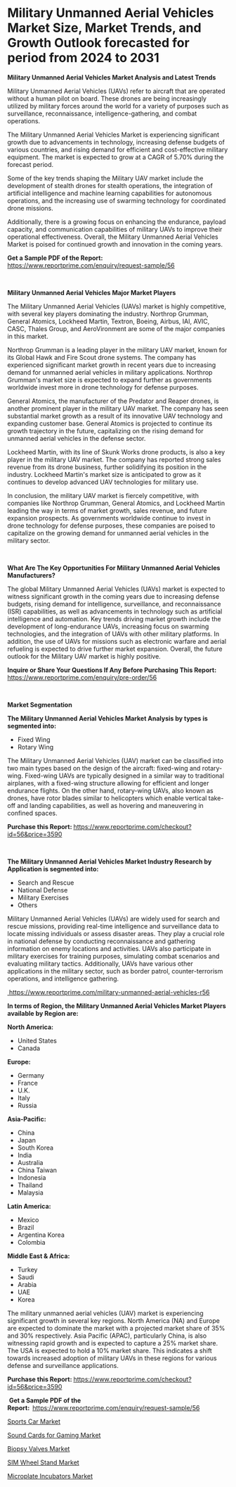 <p><h1>Military Unmanned Aerial Vehicles Market Size, Market Trends, and Growth Outlook forecasted for period from 2024 to 2031</h1></p><p><strong>Military Unmanned Aerial Vehicles Market Analysis and Latest Trends</strong></p>
<p><p>Military Unmanned Aerial Vehicles (UAVs) refer to aircraft that are operated without a human pilot on board. These drones are being increasingly utilized by military forces around the world for a variety of purposes such as surveillance, reconnaissance, intelligence-gathering, and combat operations.</p><p>The Military Unmanned Aerial Vehicles Market is experiencing significant growth due to advancements in technology, increasing defense budgets of various countries, and rising demand for efficient and cost-effective military equipment. The market is expected to grow at a CAGR of 5.70% during the forecast period.</p><p>Some of the key trends shaping the Military UAV market include the development of stealth drones for stealth operations, the integration of artificial intelligence and machine learning capabilities for autonomous operations, and the increasing use of swarming technology for coordinated drone missions.</p><p>Additionally, there is a growing focus on enhancing the endurance, payload capacity, and communication capabilities of military UAVs to improve their operational effectiveness. Overall, the Military Unmanned Aerial Vehicles Market is poised for continued growth and innovation in the coming years.</p></p>
<p><strong>Get a Sample PDF of the Report:&nbsp;</strong> <a href="https://www.reportprime.com/enquiry/request-sample/56">https://www.reportprime.com/enquiry/request-sample/56</a></p>
<p>&nbsp;</p>
<p><strong>Military Unmanned Aerial Vehicles Major Market Players</strong></p>
<p><p>The Military Unmanned Aerial Vehicles (UAVs) market is highly competitive, with several key players dominating the industry. Northrop Grumman, General Atomics, Lockheed Martin, Textron, Boeing, Airbus, IAI, AVIC, CASC, Thales Group, and AeroVironment are some of the major companies in this market.</p><p>Northrop Grumman is a leading player in the military UAV market, known for its Global Hawk and Fire Scout drone systems. The company has experienced significant market growth in recent years due to increasing demand for unmanned aerial vehicles in military applications. Northrop Grumman's market size is expected to expand further as governments worldwide invest more in drone technology for defense purposes.</p><p>General Atomics, the manufacturer of the Predator and Reaper drones, is another prominent player in the military UAV market. The company has seen substantial market growth as a result of its innovative UAV technology and expanding customer base. General Atomics is projected to continue its growth trajectory in the future, capitalizing on the rising demand for unmanned aerial vehicles in the defense sector.</p><p>Lockheed Martin, with its line of Skunk Works drone products, is also a key player in the military UAV market. The company has reported strong sales revenue from its drone business, further solidifying its position in the industry. Lockheed Martin's market size is anticipated to grow as it continues to develop advanced UAV technologies for military use.</p><p>In conclusion, the military UAV market is fiercely competitive, with companies like Northrop Grumman, General Atomics, and Lockheed Martin leading the way in terms of market growth, sales revenue, and future expansion prospects. As governments worldwide continue to invest in drone technology for defense purposes, these companies are poised to capitalize on the growing demand for unmanned aerial vehicles in the military sector.</p></p>
<p>&nbsp;</p>
<p><strong>What Are The Key Opportunities For Military Unmanned Aerial Vehicles Manufacturers?</strong></p>
<p><p>The global Military Unmanned Aerial Vehicles (UAVs) market is expected to witness significant growth in the coming years due to increasing defense budgets, rising demand for intelligence, surveillance, and reconnaissance (ISR) capabilities, as well as advancements in technology such as artificial intelligence and automation. Key trends driving market growth include the development of long-endurance UAVs, increasing focus on swarming technologies, and the integration of UAVs with other military platforms. In addition, the use of UAVs for missions such as electronic warfare and aerial refueling is expected to drive further market expansion. Overall, the future outlook for the Military UAV market is highly positive.</p></p>
<p><strong>Inquire or Share Your Questions If Any Before Purchasing This Report:</strong> <a href="https://www.reportprime.com/enquiry/pre-order/56">https://www.reportprime.com/enquiry/pre-order/56</a></p>
<p>&nbsp;</p>
<p><strong>Market Segmentation</strong></p>
<p><strong>The Military Unmanned Aerial Vehicles Market Analysis by types is segmented into:</strong></p>
<p><ul><li>Fixed Wing</li><li>Rotary Wing</li></ul></p>
<p><p>The Military Unmanned Aerial Vehicles (UAV) market can be classified into two main types based on the design of the aircraft: fixed-wing and rotary-wing. Fixed-wing UAVs are typically designed in a similar way to traditional airplanes, with a fixed-wing structure allowing for efficient and longer endurance flights. On the other hand, rotary-wing UAVs, also known as drones, have rotor blades similar to helicopters which enable vertical take-off and landing capabilities, as well as hovering and maneuvering in confined spaces.</p></p>
<p><strong>Purchase this Report:&nbsp;</strong><a href="https://www.reportprime.com/checkout?id=56&price=3590">https://www.reportprime.com/checkout?id=56&price=3590</a></p>
<p>&nbsp;</p>
<p><strong>The Military Unmanned Aerial Vehicles Market Industry Research by Application is segmented into:</strong></p>
<p><ul><li>Search and Rescue</li><li>National Defense</li><li>Military Exercises</li><li>Others</li></ul></p>
<p><p>Military Unmanned Aerial Vehicles (UAVs) are widely used for search and rescue missions, providing real-time intelligence and surveillance data to locate missing individuals or assess disaster areas. They play a crucial role in national defense by conducting reconnaissance and gathering information on enemy locations and activities. UAVs also participate in military exercises for training purposes, simulating combat scenarios and evaluating military tactics. Additionally, UAVs have various other applications in the military sector, such as border patrol, counter-terrorism operations, and intelligence gathering.</p></p>
<p><a href="https://www.reportprime.com/military-unmanned-aerial-vehicles-r56">&nbsp;https://www.reportprime.com/military-unmanned-aerial-vehicles-r56</a></p>
<p><strong>In terms of Region, the Military Unmanned Aerial Vehicles Market Players available by Region are:</strong></p>
<p>
    <p> <strong> North America: </strong>
        <ul>
            <li>United States</li>
            <li>Canada</li>
        </ul>
        </p> 
    <p> <strong> Europe: </strong>
        <ul>
            <li>Germany</li>
            <li>France</li>
            <li>U.K.</li>
            <li>Italy</li>
            <li>Russia</li>
        </ul>
        </p> 
    <p> <strong> Asia-Pacific: </strong>
        <ul>
            <li>China</li>
            <li>Japan</li>
            <li>South Korea</li>
            <li>India</li>
            <li>Australia</li>
            <li>China Taiwan</li>
            <li>Indonesia</li>
            <li>Thailand</li>
            <li>Malaysia</li>
        </ul>
        </p> 
    <p> <strong> Latin America: </strong>
        <ul>
            <li>Mexico</li>
            <li>Brazil</li>
            <li>Argentina Korea</li>
            <li>Colombia</li>
        </ul>
        </p> 
    <p> <strong> Middle East & Africa: </strong>
        <ul>
            <li>Turkey</li>
            <li>Saudi</li>
            <li>Arabia</li>
            <li>UAE</li>
            <li>Korea</li>
        </ul>
    </p>
    </p>
<p><p>The military unmanned aerial vehicles (UAV) market is experiencing significant growth in several key regions. North America (NA) and Europe are expected to dominate the market with a projected market share of 35% and 30% respectively. Asia Pacific (APAC), particularly China, is also witnessing rapid growth and is expected to capture a 25% market share. The USA is expected to hold a 10% market share. This indicates a shift towards increased adoption of military UAVs in these regions for various defense and surveillance applications.</p></p>
<p><strong>Purchase this Report: </strong><a href="https://www.reportprime.com/checkout?id=56&price=3590">https://www.reportprime.com/checkout?id=56&price=3590</a></p>
<p>&nbsp;<strong>Get a Sample PDF of the Report:&nbsp;&nbsp;</strong><a href="https://www.reportprime.com/enquiry/request-sample/56">https://www.reportprime.com/enquiry/request-sample/56</a></p>
<p><strong></strong></p>
<p><p><a href="https://github.com/mdinislamsheik/Market-Research-Report-List-1/blob/main/sports-car-market.md">Sports Car Market</a></p><p><a href="https://www.linkedin.com/pulse/sound-cards-gaming-market-industry-trends-forecast-period-from-quipc?trackingId=x%2BBvwdLGTXa5BOg1AWYqQQ%3D%3D">Sound Cards for Gaming Market</a></p><p><a href="https://medium.com/@dereodrews76856/biopsy-valves-market-size-is-growing-at-cagr-of-9-6-f0a297ddde84">Biopsy Valves Market</a></p><p><a href="https://github.com/hzxpgedq27/Market-Research-Report-List-1/blob/main/sim-wheel-stand-market.md">SIM Wheel Stand Market</a></p><p><a href="https://medium.com/@connor.marshall794/comprehensive-analysis-of-the-global-microplate-incubators-market-growth-trends-market-forecasts-c7faef3916a1">Microplate Incubators Market</a></p></p>
